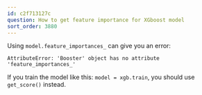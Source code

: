 ```yaml
---
id: c2f713127c
question: How to get feature importance for XGboost model
sort_order: 3880
---
```


Using `model.feature_importances_` can give you an error:

```
AttributeError: 'Booster' object has no attribute 'feature_importances_'
```

If you train the model like this: `model = xgb.train`, you should use `get_score()` instead.